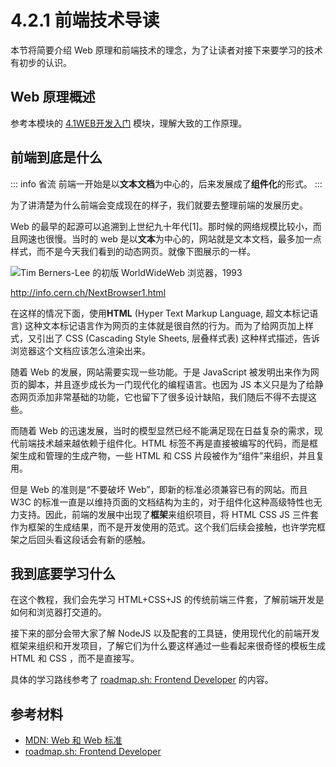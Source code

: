 # 4.2.1 前端技术导读

本节将简要介绍 Web 原理和前端技术的理念，为了让读者对接下来要学习的技术有初步的认识。

## Web 原理概述

参考本模块的 [4.1WEB开发入门](../../4.1WEB开发入门.md) 模块，理解大致的工作原理。

## 前端到底是什么

::: info 省流
前端一开始是以**文本文档**为中心的，后来发展成了**组件化**的形式。
:::

为了讲清楚为什么前端会变成现在的样子，我们就要去整理前端的发展历史。

Web 的最早的起源可以追溯到上世纪九十年代[1]。那时候的网络规模比较小，而且网速也很慢。当时的 web 是以**文本**为中心的，网站就是文本文档，最多加一点样式，而不是今天我们看到的动态网页。就像下图展示的一样。

![Tim Berners-Lee 的初版 WorldWideWeb 浏览器，1993](https://cdn.xyxsw.site/www-browser.png)

<http://info.cern.ch/NextBrowser1.html>

在这样的情况下面，使用**HTML** (Hyper Text Markup Language, 超文本标记语言) 这种文本标记语言作为网页的主体就是很自然的行为。而为了给网页加上样式，又引出了 CSS (Cascading Style Sheets, 层叠样式表) 这种样式描述，告诉浏览器这个文档应该怎么渲染出来。

随着 Web 的发展，网站需要实现一些功能。于是 JavaScript 被发明出来作为网页的脚本，并且逐步成长为一门现代化的编程语言。也因为 JS 本义只是为了给静态网页添加非常基础的功能，它也留下了很多设计缺陷，我们随后不得不去提这些。

而随着 Web 的迅速发展，当时的模型显然已经不能满足现在日益复杂的需求，现代前端技术越来越依赖于组件化。HTML 标签不再是直接被编写的代码，而是框架生成和管理的生成产物，一些 HTML 和 CSS 片段被作为“组件”来组织，并且复用。

但是 Web 的准则是“不要破坏 Web”，即新的标准必须兼容已有的网站。而且 W3C 的标准一直是以维持页面的文档结构为主的，对于组件化这种高级特性也无力支持。因此，前端的发展中出现了**框架**来组织项目，将 HTML CSS JS 三件套作为框架的生成结果，而不是开发使用的范式。这个我们后续会接触，也许学完框架之后回头看这段话会有新的感触。

## 我到底要学习什么

在这个教程，我们会先学习 HTML+CSS+JS 的传统前端三件套，了解前端开发是如何和浏览器打交道的。

接下来的部分会带大家了解 NodeJS 以及配套的工具链，使用现代化的前端开发框架来组织和开发项目，了解它们为什么要这样通过一些看起来很奇怪的模板生成 HTML 和 CSS ，而不是直接写。

具体的学习路线参考了 [roadmap.sh: Frontend Developer](https://roadmap.sh/frontend) 的内容。

## 参考材料

- [MDN: Web 和 Web 标准](https://developer.mozilla.org/zh-CN/docs/Learn/Getting_started_with_the_web/The_web_and_web_standards)
- [roadmap.sh: Frontend Developer](https://roadmap.sh/frontend) 
